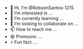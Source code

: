 - 👋 Hi, I’m @RobsonSantos-1215
- 👀 I’m interested in ...
- 🌱 I’m currently learning ...
- 💞️ I’m looking to collaborate on ...
- 📫 How to reach me ...
- 😄 Pronouns: ...
- ⚡ Fun fact: ...

<!---
- Hi, I'm @RbsonSantos-1215
- I'm interested in ...
- I'M currently learning ...
- I'm looking to collaborate on ...
- How to reach me ...
- pronouns: ...
- Fun fact: ...

RobsonSantos-1215/RobsonSantos-1215 is a ✨ special ✨ repository because its `README.md` (this file) appears on your GitHub profile.
You can click the Preview link to take a look at your changes.
--->

